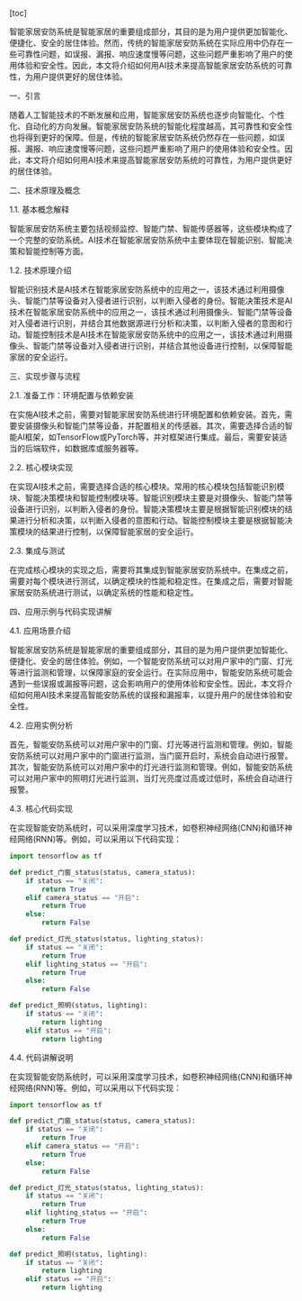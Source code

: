 
[toc]                    
                
                
智能家居安防系统是智能家居的重要组成部分，其目的是为用户提供更加智能化、便捷化、安全的居住体验。然而，传统的智能家居安防系统在实际应用中仍存在一些可靠性问题，如误报、漏报、响应速度慢等问题，这些问题严重影响了用户的使用体验和安全性。因此，本文将介绍如何用AI技术来提高智能家居安防系统的可靠性，为用户提供更好的居住体验。

一、引言

随着人工智能技术的不断发展和应用，智能家居安防系统也逐步向智能化、个性化、自动化的方向发展。智能家居安防系统的智能化程度越高，其可靠性和安全性也将得到更好的保障。但是，传统的智能家居安防系统仍然存在一些问题，如误报、漏报、响应速度慢等问题，这些问题严重影响了用户的使用体验和安全性。因此，本文将介绍如何用AI技术来提高智能家居安防系统的可靠性，为用户提供更好的居住体验。

二、技术原理及概念

1.1. 基本概念解释

智能家居安防系统主要包括视频监控、智能门禁、智能传感器等，这些模块构成了一个完整的安防系统。AI技术在智能家居安防系统中主要体现在智能识别、智能决策和智能控制等方面。

1.2. 技术原理介绍

智能识别技术是AI技术在智能家居安防系统中的应用之一，该技术通过利用摄像头、智能门禁等设备对入侵者进行识别，以判断入侵者的身份。智能决策技术是AI技术在智能家居安防系统中的应用之一，该技术通过利用摄像头、智能门禁等设备对入侵者进行识别，并结合其他数据源进行分析和决策，以判断入侵者的意图和行动。智能控制技术是AI技术在智能家居安防系统中的应用之一，该技术通过利用摄像头、智能门禁等设备对入侵者进行识别，并结合其他设备进行控制，以保障智能家居的安全运行。

三、实现步骤与流程

2.1. 准备工作：环境配置与依赖安装

在实施AI技术之前，需要对智能家居安防系统进行环境配置和依赖安装。首先，需要安装摄像头和智能门禁等设备，并配置相关的传感器。其次，需要选择合适的智能AI框架，如TensorFlow或PyTorch等，并对框架进行集成。最后，需要安装适当的后端软件，如数据库或服务器等。

2.2. 核心模块实现

在实现AI技术之前，需要选择合适的核心模块。常用的核心模块包括智能识别模块、智能决策模块和智能控制模块等。智能识别模块主要是对摄像头、智能门禁等设备进行识别，以判断入侵者的身份。智能决策模块主要是根据智能识别模块的结果进行分析和决策，以判断入侵者的意图和行动。智能控制模块主要是根据智能决策模块的结果进行控制，以保障智能家居的安全运行。

2.3. 集成与测试

在完成核心模块的实现之后，需要将其集成到智能家居安防系统中。在集成之前，需要对每个模块进行测试，以确定模块的性能和稳定性。在集成之后，需要对智能家居安防系统进行测试，以确定系统的性能和稳定性。

四、应用示例与代码实现讲解

4.1. 应用场景介绍

智能家居安防系统是智能家居的重要组成部分，其目的是为用户提供更加智能化、便捷化、安全的居住体验。例如，一个智能安防系统可以对用户家中的门窗、灯光等进行监测和管理，以保障家庭的安全运行。在实际应用中，智能安防系统可能会遇到一些误报或漏报等问题，这会影响用户的使用体验和安全性。因此，本文将介绍如何用AI技术来提高智能安防系统的误报和漏报率，以提升用户的居住体验和安全性。

4.2. 应用实例分析

首先，智能安防系统可以对用户家中的门窗、灯光等进行监测和管理。例如，智能安防系统可以对用户家中的门窗进行监测，当门窗开启时，系统会自动进行报警。其次，智能安防系统可以对用户家中的灯光进行监测和管理。例如，智能安防系统可以对用户家中的照明灯光进行监测，当灯光亮度过高或过低时，系统会自动进行报警。

4.3. 核心代码实现

在实现智能安防系统时，可以采用深度学习技术，如卷积神经网络(CNN)和循环神经网络(RNN)等。例如，可以采用以下代码实现：

```python
import tensorflow as tf

def predict_门窗_status(status, camera_status):
    if status == "关闭":
        return True
    elif camera_status == "开启":
        return True
    else:
        return False

def predict_灯光_status(status, lighting_status):
    if status == "关闭":
        return True
    elif lighting_status == "开启":
        return True
    else:
        return False

def predict_照明(status, lighting):
    if status == "关闭":
        return lighting
    elif status == "开启":
        return lighting
```

4.4. 代码讲解说明

在实现智能安防系统时，可以采用深度学习技术，如卷积神经网络(CNN)和循环神经网络(RNN)等。例如，可以采用以下代码实现：

```python
import tensorflow as tf

def predict_门窗_status(status, camera_status):
    if status == "关闭":
        return True
    elif camera_status == "开启":
        return True
    else:
        return False

def predict_灯光_status(status, lighting_status):
    if status == "关闭":
        return True
    elif lighting_status == "开启":
        return True
    else:
        return False

def predict_照明(status, lighting):
    if status == "关闭":
        return lighting
    elif status == "开启":
        return lighting
```

